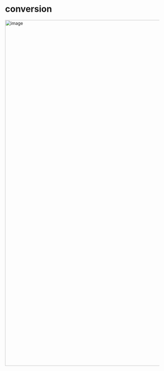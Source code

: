 # conversion

<img width="1129" alt="image" src="https://github.com/purple-WL/conversion/assets/63894044/66865d1f-a781-423a-937e-cef978f61c94">
